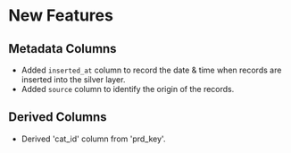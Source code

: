 # New Features

## Metadata Columns
- Added `inserted_at` column to record the date & time when records are inserted into the silver layer.
- Added `source` column to identify the origin of the records.

## Derived Columns
- Derived 'cat_id' column from 'prd_key'.
